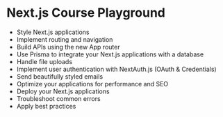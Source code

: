 # Next.js Course Playground

- Style Next.js applications 
- Implement routing and navigation 
- Build APIs using the new App router
- Use Prisma to integrate your Next.js applications with a database
- Handle file uploads
- Implement user authentication with NextAuth.js (OAuth & Credentials)
- Send beautifully styled emails 
- Optimize your applications for performance and SEO
- Deploy your Next.js applications
- Troubleshoot common errors
- Apply best practices 



